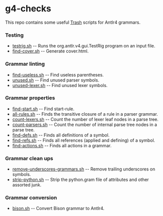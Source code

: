 # g4-checks

This repo contains some useful [Trash](https://github.com/kaby76/Domemtech.Trash) scripts
for Antlr4 grammars.

### Testing
* [testrig.sh](https://github.com/kaby76/g4-checks/blob/main/testrig.sh) -- Runs the org.antlr.v4.gui.TestRig program on an input file.
* [find-cover.sh](https://github.com/kaby76/g4-checks/blob/main/find-cover.sh) -- Generate cover.html.

### Grammar linting
* [find-useless.sh](https://github.com/kaby76/g4-checks/blob/main/find-useless.sh) -- Find useless parentheses. 
* [unused.sh](https://github.com/kaby76/g4-checks/blob/main/unused.sh) -- Find unused parser symbols.
* [unused-lexer.sh](https://github.com/kaby76/g4-checks/blob/main/unused-lexer.sh) -- Find unused lexer symbols. 

### Grammar properties
* [find-start.sh](https://github.com/kaby76/g4-checks/blob/main/find-start.sh) -- Find start-rule.
* [all-rules.sh](https://github.com/kaby76/g4-checks/blob/main/all-rules.sh) -- Finds the transitive closure of a rule in a parser grammar.
* [count-lexers.sh](https://github.com/kaby76/g4-checks/blob/main/count-lexers.sh) -- Count the number of lexer leaf nodes in a parse tree.
* [count-parsers.sh](https://github.com/kaby76/g4-checks/blob/main/count-parsers.sh) -- Count the number of internal parse tree nodes in a parse tree.
* [find-defs.sh](https://github.com/kaby76/g4-checks/blob/main/find-defs.sh) -- Finds all definitions of a symbol.
* [find-refs.sh](https://github.com/kaby76/g4-checks/blob/main/find-refs.sh) -- Finds all references (applied and defining) of a symbol.
* [find-actions.sh](https://github.com/kaby76/g4-checks/blob/main/find-actions.sh) -- Finds all actions in a grammar.

### Grammar clean ups
* [remove-underscores-grammars.sh](https://github.com/kaby76/g4-checks/blob/main/remove-underscores-grammars.sh) -- Remove trailing underscores on symbols.
* [strip-python.sh](https://github.com/kaby76/g4-checks/blob/main/strip-python.sh) -- Strip the python.gram file of attributes and other assorted junk.

### Grammar conversion
* [bison.sh](https://github.com/kaby76/g4-checks/blob/main/bison.sh) -- Convert Bison grammar to Antlr4.
